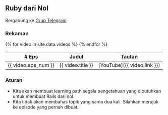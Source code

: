 ## Ruby dari Nol

Bergabung ke [Grup Telegram](https://t.me/RubyDariNol)

### Rekaman

<table>
  <thead>
    <th>&#35; Eps</th>
    <th>Judul</th>
    <th>Tautan</th>
  </thead>
  {% for video in site.data.videos %}
    <tr>
      <td>{{ video.eps_num }}</td>
      <td>{{ video.title }}</td>
      <td>[YouTube]({{ video.link }})</td>
    </tr>
  {% endfor %}
</table>

### Aturan

- Kita akan membuat learning path segala pengetahuan yang dibutuhkan untuk membuat Rails dari nol.
- Kita tidak akan membahas topik yang sama dua kali. Silahkan merujuk ke episode yang pernah dibuat.
